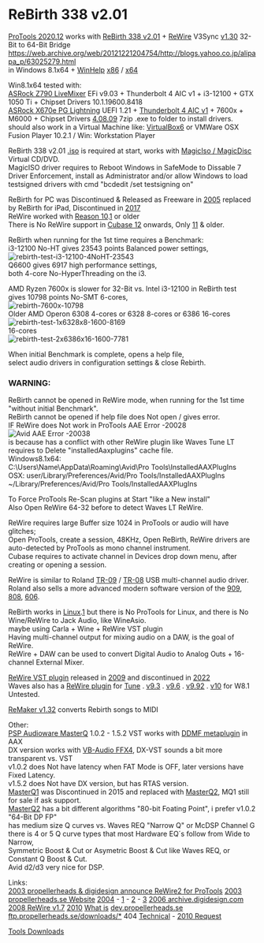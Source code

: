 # ReBirth 338 v2.01

[ProTools 2020.12](https://avidtech.my.salesforce-sites.com/pkb/articles/en_US/Knowledge/Pro-Tools-Operating-System-Compatibility-Chart?retURL=%2Fpkb%2Farticles%2Fcompatibility%2FPro-Tools-Supported-Apple-Computers-and-Operating-Systems&popup=true) works with [ReBirth 338 v2.01](https://en.wikipedia.org/wiki/ReBirth_RB-338) + [ReWire](https://en.wikipedia.org/wiki/ReWire_(software_protocol)) V3Sync [v1.30](https://scottbrio.com/rewire-64-32-a-handy-rewire-tool-for-ableton-10/) 32-Bit to 64-Bit Bridge  </br> ﻿https://web.archive.org/web/20121221204754/http://blogs.yahoo.co.jp/alipapa_p/63025279.html </br>
﻿in Windows 8.1x64 + [WinHelp](﻿https://support.microsoft.com/en-us/topic/error-opening-help-in-windows-based-programs-feature-not-included-or-help-not-supported-3c841463-d67c-6062-0ee7-1a149da3973b) [x86](https://www.microsoft.com/en-us/download/details.aspx?id=47667) / [x64](https://www.microsoft.com/en-us/download/details.aspx?id=47671) </br>
 
Win8.1x64 tested with: </br>
[ASRock Z790 LiveMixer](https://www.asrock.com/mb/Intel/Z790%20LiveMixer/Specification.asp) EFi v9.03 + Thunderbolt 4 AIC v1 + i3-12100 + GTX 1050 Ti + Chipset Drivers 10.1.19600.8418 </br>
[ASRock X670e PG Lightning](https://pg.asrock.com/MB/AMD/X670E%20PG%20Lightning/index.asp) UEFI 1.21 + [Thunderbolt 4 AIC v1](https://download.asrock.com/Manual/Thunderbolt%204%20AIC.pdf) + 7600x + M6000 + Chipset Drivers [4.08.09](https://www.amd.com/en/support/downloads/previous-drivers.html/chipsets/am5/x670e.html) 7zip .exe to folder to install drivers.</br>
should also work in a Virtual Machine like: [VirtualBox6](https://www.virtualbox.org/wiki/Download_Old_Builds) or VMWare OSX Fusion Player 10.2.1 / Win: Workstation Player </br>

ReBirth 338 v2.01 [.iso](https://archive.org/search?query=rebirth&and%5B%5D=mediatype%3A%22software%22) is required at start, works with [MagicIso / MagicDisc](https://web.archive.org/web/20210516111743/http://www.magiciso.com/tutorials/miso-magicdisc-overview.htm?=mdisc_hlp106) Virtual CD/DVD.</br>
MagicISO driver requires to Reboot Windows in SafeMode to Dissable 7 Driver Enforcement, install as Administrator and/or allow Windows to load testsigned drivers with cmd "bcdedit /set testsigning on" </br>
 
ReBirth for PC was Discontinued & Released as Freeware in [2005](https://web.archive.org/web/20051130043931/http://www.rebirthmuseum.com/) replaced by ReBirth for iPad, Discontinued in [2017](https://help.reasonstudios.com/hc/en-us/articles/360002216853-ReBirth-for-iPad-has-been-discontinued)</br>
ReWire worked with [Reason 10](https://docs.propellerheads.se/reason10/wwhelp/wwhimpl/js/html/wwhelp.htm#href=ReWire.24.3.html).[1](https://reverb.com/news/how-to-combine-2-daws-with-rewire) or older </br>
There is No ReWire support in [Cubase 12](https://forums.steinberg.net/t/i-didnt-see-where-is-rewire-menu/914704) onwards, Only [11](https://archive.steinberg.help/cubase_pro/v11/en/cubase_nuendo/topics/rewire/rewire_c.html) & older. </br>

ReBirth when running for the 1st time requires a Benchmark: </br>
i3-12100 No-HT gives 23543 points Balanced power settings, </br>
![rebirth-test-i3-12100-4NoHT-23543](https://github.com/user-attachments/assets/2b056c45-57f0-43fd-8bf3-1be3c5454bf3) </br>
Q6600 gives 6917 high performance settings,</br> 
both 4-core No-HyperThreading on the i3. </br>

AMD Ryzen 7600x is slower for 32-Bit vs. Intel i3-12100 in ReBirth test </br>
gives 10798 points No-SMT 6-cores, </br>
![rebirth-7600x-10798](https://github.com/user-attachments/assets/892a5cdb-795a-4043-b288-cdb620ae170e) </br>
Older AMD Operon 6308 4-cores or 6328 8-cores or 6386 16-cores </br>
![rebirth-test-1x6328x8-1600-8169](https://github.com/user-attachments/assets/0e3b1318-9e3d-4d12-ae0b-c8add7b78b7b) </br>
16-cores </br>
![rebirth-test-2x6386x16-1600-7781](https://github.com/user-attachments/assets/3f8236f4-1018-4731-ae68-fab3fee74ca4) </br>

When initial Benchmark is complete, opens a help file, </br>
select audio drivers in configuration settings & close Rebirth. </br>

### WARNING: </br>
ReBirth cannot be opened in ReWire mode, when running for the 1st time "without initial Benchmark". </br>
ReBirth cannot be opened if help file does Not open / gives error. </br>
IF ReWire does Not work in ProTools AAE Error -20028 </br>
![Avid AAE Error -20038](https://github.com/user-attachments/assets/791a07b2-53ab-42f9-9007-95d1c7607d49) </br>
is because has a conflict with other ReWire plugin like Waves Tune LT </br>
requires to Delete "installedAaxplugins" cache file. </br>
Windows8.1x64: </br>
C:\Users\Name\AppData\Roaming\Avid\Pro Tools\InstalledAAXPlugIns </br>
OSX:
user/Library/Preferences/Avid/Pro Tools/InstalledAAXPlugIns </br>
~/Library/Preferences/Avid/Pro Tools/InstalledAAXPlugIns </br>

To Force ProTools Re-Scan plugins at Start "like a New install" </br>
Also Open ReWire 64-32 before to detect Waves LT ReWire. </br>

ReWire requires large Buffer size 1024 in ProTools or audio will have glitches; </br>
Open ProTools, create a session, 48KHz, Open ReBirth, ReWire drivers are auto-detected by ProTools as mono channel instrument. </br>
Cubase requires to activate channel in Devices drop down menu, after creating or opening a session. </br>

ReWire is similar to Roland [TR-09](https://www.roland.com/us/products/tr-09/) / [TR-08](https://www.roland.com/us/products/tr-08/) USB multi-channel audio driver. </br>
Roland also sells a more advanced modern software version of the [909](https://www.roland.com/us/products/rc_tr-909/), [808](https://www.roland.com/us/products/rc_tr-808/), [606](https://www.roland.com/us/products/rc_tr-606/).

ReBirth works in [Linux](https://ubuntuforums.org/showthread.php?t=846551).[1](https://cdm.link/how-to-install-rebirth-in-linux-get-a-free-rack-of-beat-machines/) but there is No ProTools for Linux, and there is No Wine/ReWire to Jack Audio, like WineAsio. </br>
maybe using Carla + Wine + ReWire VST plugin </br>
Having multi-channel output for mixing audio on a DAW, is the goal of ReWire. </br>
ReWire + DAW can be used to convert Digital Audio to Analog Outs + 16-channel External Mixer. </br>

[ReWire VST plugin](https://web.archive.org/web/20181102050538/http://energy-xt.com/rewire-vst.html) released in [2009](https://rekkerd.org/xt-software-releases-xt-rewire-vst/) and discontinued in [2022](https://web.archive.org/web/20210927230559/http://energy-xt.com/shop.html) </br>
Waves also has a [ReWire plugin](https://www.waves.com/support/rewire-link-cannot-be-established-in-waves-tune) for [Tune](https://www.waves.com/plugins/waves-tune) . [v9.3](https://www.waves.com/downloads/v9#v9_3) . [v9.6](https://www.waves.com/downloads/v9#v9_6) . [v9.92](https://www.waves.com/downloads/v9#v9_92) . [v10](https://www.waves.com/downloads/v10#plugins) for W8.1 Untested. </br>

[ReMaker v1.32](https://nordbeat.com/en/download-center/) converts Rebirth songs to MIDI </br>

Other: </br>
[PSP Audioware MasterQ](https://web.archive.org/web/20110207212139/http://pspaudioware.com/plugins/equalizers/psp_masterq/) 1.0.2 - 1.5.2 VST works with [DDMF metaplugin](https://ddmf.eu/metaplugin-chainer-vst-au-rtas-aax-wrapper/) in AAX </br>
DX version works with [VB-Audio FFX4](http://vincent.burel.free.fr/download/index.htm), DX-VST sounds a bit more transparent vs. VST </br>
v1.0.2 does Not have latency when FAT Mode is OFF, later versions have Fixed Latency. </br>
v1.5.2 does Not have DX version, but has RTAS version. </br>
[MasterQ1](https://web.archive.org/web/20110207212139/http://pspaudioware.com/plugins/equalizers/psp_masterq/) was Discontinued in 2015 and replaced with [MasterQ2](https://www.pspaudioware.com/products/psp-masterq2), MQ1 still for sale if ask support. </br>
[MasterQ2](https://www.pspaudioware.com/products/psp-masterq2) has a bit different algorithms "80-bit Foating Point", i prefer v1.0.2 "64-Bit DP FP" </br>
has medium size Q curves vs. Waves REQ "Narrow Q" or McDSP Channel G </br>
there is 4 or 5 Q curve types that most Hardware EQ´s follow from Wide to Narrow,  </br>
Symmetric Boost & Cut or Asymetric Boost & Cut like Waves REQ, or Constant Q Boost & Cut. </br>
Avid d2/d3 very nice for DSP. </br>

Links: </br>
[2003 propellerheads & digidesign announce ReWire2 for ProTools](https://www.mixonline.com/recording/propellerhead-digidesign-announce-rewire2-pro-tools-375894)
[2003 propellerheads.se Website](https://web.archive.org/web/20030429221427/http://www.propellerheads.se/products/rebirth/index.html)
[2004](https://web.archive.org/web/20060703072755/http://www.propellerheads.se/technologies/rewire/index.cfm) - [1](https://web.archive.org/web/20040620015356fw_/http://www.propellerheads.se/technologies/rewire/index.cfm?fuseaction=get_article&article=developer&nc=7618874) - [2](https://web.archive.org/web/20040621040002/http://www.propellerheads.se/developer/index.cfm?fuseaction=mainframe) - [3](https://web.archive.org/web/*/http://propellerheads.se/developer/files/*)
[2006 archive.digidesign.com](https://web.archive.org/web/20060613095751/https://archive.digidesign.com/download/)
[2008 ReWire v1.7](https://web.archive.org/web/20080918060928/http://www.propellerheads.se/download/updates_rewire/index.cfm?fuseaction=displaymain) [2010](https://web.archive.org/web/20100417072540/http://www.propellerheads.se/download/updates_rewire/index.cfm?fuseaction=displaymain)
[What is](https://web.archive.org/web/20100506002107/http://www.propellerheads.se/products/reason/index.cfm?fuseaction=get_article&article=rewire)
[dev.propellerheads.se](https://web.archive.org/web/20040825054454/http://dev.propellerheads.se:80/technologies/index.cfm?fuseaction=mainframe)
[ftp.propellerheads.se/downloads/*](https://web.archive.org/web/*/ftp.propellerheads.se/downloads/*) 404
[Technical](https://web.archive.org/web/20140203073256/http://www.propellerheads.se/developer/index.cfm?fuseaction=get_article&article=rewiretechinfo) - [2010 Request](https://web.archive.org/web/20100830053830/http://www.propellerheads.se/developer/request/index.cfm?fuseaction=displaymain)

[Tools Downloads](https://web.archive.org/web/20090216203806/http://rebirth.cz/downloads.html)

